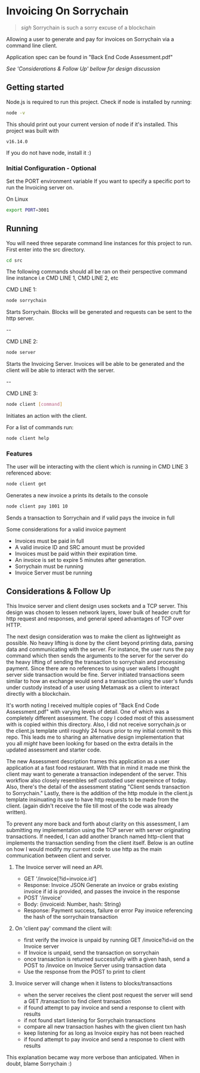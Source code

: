 # Invoicing On Sorrychain
> *sigh* Sorrychain is such a sorry excuse of a blockchain
                          
Allowing a user to generate and pay for invoices on Sorrychain via a command line client.

Application spec can be found in "Back End Code Assessment.pdf"

*See 'Considerations & Follow Up' bellow for design discussion*


## Getting started

Node.js is required to run this project. Check if node is installed by running: 

```bash
node -v
```

This should print out your current version of node if it's installed. This project was built with

```shell
v16.14.0
```

If you do not have node, install it :)


### Initial Configuration - Optional

Set the PORT environment variable If you want to specify a specific port to run the Invoicing server on.

On Linux
```bash
export PORT=3001
```


## Running

You will need three separate command line instances for this project to run. First enter into the src directory.

```bash
cd src
```

The following commands should all be ran on their perspective command line instance i.e CMD LINE 1, CMD LINE 2, etc

CMD LINE 1:

```bash
node sorrychain
```

Starts Sorrychain. Blocks will be generated and requests can be sent to the http server.

--

CMD LINE 2:

```bash
node server
```

Starts the Invoicing Server. Invoices will be able to be generated and the client will be able to interact with the server.

--

CMD LINE 3:

```bash
node client [command]
```

Initiates an action with the client. 

For a list of commands run: 

```bash
node client help
```


### Features

The user will be interacting with the client which is running in CMD LINE 3 referenced above:

```bash
node client get
```

Generates a new invoice a prints its details to the console

```bash
node client pay 1001 10
```

Sends a transaction to Sorrychain and if valid pays the invoice in full

Some considerations for a valid invoice payment
* Invoices must be paid in full
* A valid invoice ID and SRC amount must be provided
* Invoices must be paid within their expiration time. 
* An invoice is set to expire 5 minutes after generation.
* Sorrychain must be running
* Invoice Server must be running


## Considerations & Follow Up

This Invoice server and client design uses sockets and a TCP server. This design was chosen to lessen network layers, lower bulk of header cruft for http request and responses, and general speed advantages of TCP over HTTP.

The next design consideration was to make the client as lightweight as possible. No heavy lifting is done by the client beyond printing data, parsing data and communicating with the server. For instance, the user runs the pay command which then sends the arguments to the server for the server do the heavy lifting of sending the transaction to sorrychain and processing payment. Since there are no references to using user wallets I thought server side transaction would be fine. Server initiated transactions seem similar to how an exchange would send a transaction using the user's funds under custody instead of a user using Metamask as a client to interact directly with a blockchain. 

It's worth noting I received multiple copies of "Back End Code Assessment.pdf" with varying levels of detail. One of which was a completely different assessment. The copy I coded most of this assessment with is copied within this directory. Also, I did not receive sorrychain.js or the client.js template until roughly 24 hours prior to my initial commit to this repo. This leads me to sharing an alternative design implementation that you all *might* have been looking for based on the extra details in the updated assessment and starter code.

The new Assessment description frames this application as a user application at a fast food restaurant. With that in mind it made me think the client may want to generate a transaction independent of the server. This workflow also closely resembles self custodied user expereince of today. Also, there's the detail of the assessment stating "Client sends transaction to Sorrychain." Lastly, there is the addition of the http module in the client.js template insinuating its use to have http requests to be made from the client. (again didn't receive the file till most of the code was already written).

To prevent any more back and forth about clarity on this assessment, I am submitting my implementation using the TCP server with server originating transactions. If needed, I can add another branch named http-client that implements the transaction sending from the client itself. Below is an outline on how I would modify my current code to use http as the main communication between client and server.

1. The Invoice server will need an API.
	- GET '/invoice[?id=invoice.id']
	- Response: Invoice JSON
	Generate an invoice or grabs existing invoice if id is provided, and passes the invoice in the response
	- POST '/invoice' 
	- Body: {invoiceid: Number, hash: String} 
	- Response: Payment success, failure or error
	Pay invoice referencing the hash of the sorrychain transaction

2. On 'client pay' command the client will:
 	- first verify the invoice is unpaid by running GET /invoice?id=id on the Invoice server
 	- If Invoice is unpaid, send the transaction on sorrychain
 	- once transaction is returned successfully with a given hash, send a POST to /invoice on Invoice Server using transaction data
 	- Use the response from the POST to print to client

3. Invoice server will change when it listens to blocks/transactions
	- when the server receives the client post request the server will send a GET /transaction to find client transaction
	- if found attempt to pay invoice and send a response to client with results
	- if not found start listening for Sorrychain transactions
	- compare all new transaction hashes with the given client txn hash
	- keep listening for as long as Invoice expiry has not been reached
	- if found attempt to pay invoice and send a response to client with results

This explanation became way more verbose than anticipated. When in doubt, blame Sorrychain :)
